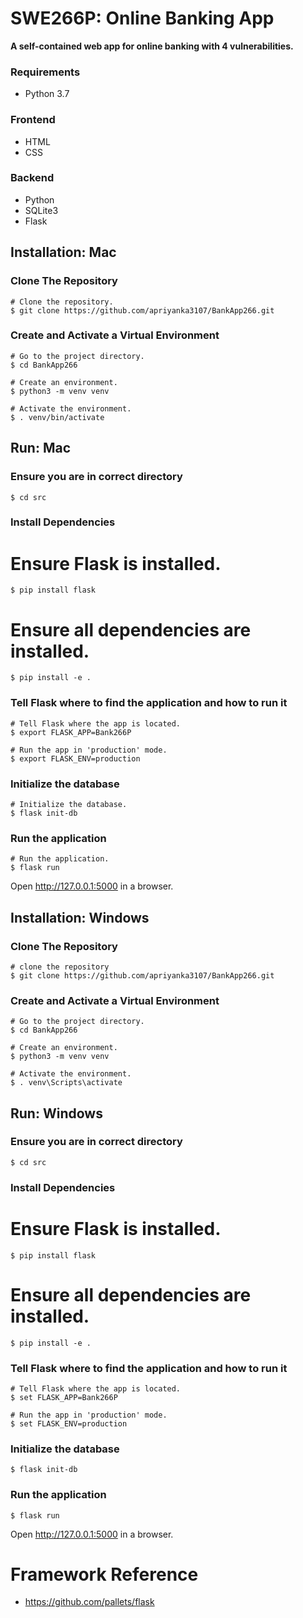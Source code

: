 SWE266P: Online Banking App
======

**A self-contained web app for online banking with 4 vulnerabilities.**

### Requirements
- Python 3.7

### Frontend
- HTML
- CSS

### Backend
- Python
- SQLite3
- Flask

 Installation: Mac
-------

### Clone The Repository

    # Clone the repository.
    $ git clone https://github.com/apriyanka3107/BankApp266.git

### Create and Activate a Virtual Environment
    # Go to the project directory.
    $ cd BankApp266

    # Create an environment.
    $ python3 -m venv venv

    # Activate the environment.
    $ . venv/bin/activate


Run: Mac
---

### Ensure you are in correct directory
    $ cd src
    
### Install Dependencies
  # Ensure Flask is installed.
    $ pip install flask

  # Ensure all dependencies are installed.
    $ pip install -e .

### Tell Flask where to find the application and how to run it
    # Tell Flask where the app is located.
    $ export FLASK_APP=Bank266P
    
    # Run the app in 'production' mode.
    $ export FLASK_ENV=production

### Initialize the database
    # Initialize the database.
    $ flask init-db

### Run the application
    # Run the application.
    $ flask run

Open http://127.0.0.1:5000 in a browser.

Installation: Windows
-------

### Clone The Repository
    # clone the repository
    $ git clone https://github.com/apriyanka3107/BankApp266.git

### Create and Activate a Virtual Environment
    # Go to the project directory.
    $ cd BankApp266

    # Create an environment.
    $ python3 -m venv venv

    # Activate the environment.
    $ . venv\Scripts\activate

Run: Windows
---

### Ensure you are in correct directory
    $ cd src

### Install Dependencies
  # Ensure Flask is installed.
    $ pip install flask

  # Ensure all dependencies are installed.
    $ pip install -e .
    
### Tell Flask where to find the application and how to run it
    # Tell Flask where the app is located.
    $ set FLASK_APP=Bank266P

    # Run the app in 'production' mode.
    $ set FLASK_ENV=production

### Initialize the database
    $ flask init-db

### Run the application
    $ flask run

Open http://127.0.0.1:5000 in a browser.

# Framework Reference
- https://github.com/pallets/flask

